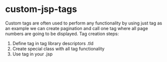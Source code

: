 # custom-jsp-tags
Custom tags are often used to perform any functionality by using just tag as an example we can create pagination and call one tag where all page numbers are going to be displayed.
Tag creation steps:
1. Define tag in tag library descriptors .tld
2. Create special class with all tag functionality
3. Use tag in your .jsp